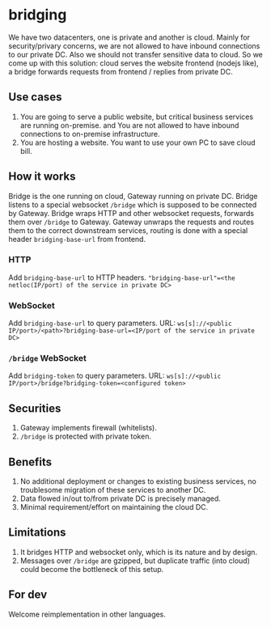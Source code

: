 # bridging
We have two datacenters, one is private and another is cloud. Mainly for security/privary concerns, we are not allowed to have inbound connections to our private DC. Also we should not transfer sensitive data to cloud. So we come up with this solution: cloud serves the website frontend (nodejs like), a bridge forwards requests from frontend / replies from private DC.

## Use cases
1. You are going to serve a public website, but critical business services are running on-premise. and You are not allowed to have inbound connections to on-premise infrastructure.
2. You are hosting a website. You want to use your own PC to save cloud bill.

## How it works
Bridge is the one running on cloud, Gateway running on private DC.
Bridge listens to a special websocket `/bridge` which is supposed to be connected by Gateway.
Bridge wraps HTTP and other websocket requests, forwards them over `/bridge` to Gateway.
Gateway unwraps the requests and routes them to the correct downstream services, routing is done with a special header `bridging-base-url` from frontend.

### HTTP
Add `bridging-base-url` to HTTP headers.
`"bridging-base-url"=<the netloc(IP/port) of the service in private DC>`

### WebSocket
Add `bridging-base-url` to query parameters.
URL: `ws[s]://<public IP/port>/<path>?bridging-base-url=<IP/port of the service in private DC>`

### `/bridge` WebSocket
Add `bridging-token` to query parameters.
URL: `ws[s]://<public IP/port>/bridge?bridging-token=<configured token>`

## Securities
1. Gateway implements firewall (whitelists).
2. `/bridge` is protected with private token.

## Benefits
1. No additional deployment or changes to existing business services, no troublesome migration of these services to another DC.
2. Data flowed in/out to/from private DC is precisely managed.
3. Minimal requirement/effort on maintaining the cloud DC.

## Limitations
1. It bridges HTTP and websocket only, which is its nature and by design.
2. Messages over `/bridge` are gzipped, but duplicate traffic (into cloud) could become the bottleneck of this setup.

## For dev
Welcome reimplementation in other languages.
